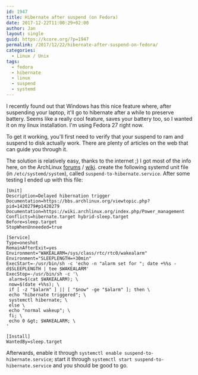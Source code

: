 ```yaml
---
id: 1947
title: Hibernate after suspend (on Fedora)
date: 2017-12-22T11:00:29+02:00
author: Jan
layout: single
guid: https://kcore.org/?p=1947
permalink: /2017/12/22/hibernate-after-suspend-on-fedora/
categories:
  - Linux / Unix
tags:
  - fedora
  - hibernate
  - linux
  - suspend
  - systemd
---
```

I recently found out that Windows has this nice feature where, after suspending your laptop, it'll go to hibernate after a while to preserve battery. Seems like a really cool feature, saves your battery too, so I wanted it on my linux installation. I'm using Fedora 27 right now.

To get it working, you'll first need to verify that your suspend to ram and suspend to disk actually work. There are plenty of articles on the web that can guide you through it.

The solution is relatively easy, thanks to the internet ;) I got most of the info here, on the ArchLinux <a href="https://bbs.archlinux.org/viewtopic.php?pid=1420279#p1420279" target="_blank" rel="noopener">forums</a> / <a href="https://wiki.archlinux.org/index.php/Power_management" target="_blank" rel="noopener">wiki</a>. create the following systemd unit file (in `/etc/systemd/system`), called `suspend-to-hibernate.service`. After some testing I ended up with this file:

```
[Unit]
Description=Delayed hibernation trigger
Documentation=https://bbs.archlinux.org/viewtopic.php?pid=1420279#p1420279
Documentation=https://wiki.archlinux.org/index.php/Power_management
Conflicts=hibernate.target hybrid-sleep.target
Before=sleep.target
StopWhenUnneeded=true

[Service]
Type=oneshot
RemainAfterExit=yes
Environment="WAKEALARM=/sys/class/rtc/rtc0/wakealarm"
Environment="SLEEPLENGTH=+30min"
ExecStart=-/usr/bin/sh -c 'echo -n "alarm set for "; date +%%s -d$SLEEPLENGTH | tee $WAKEALARM'
ExecStop=-/usr/bin/sh -c '\
 alarm=$(cat $WAKEALARM); \
 now=$(date +%%s); \
 if [ -z "$alarm" ] || [ "$now" -ge "$alarm" ]; then \
 echo "hibernate triggered"; \
 systemctl hibernate; \
 else \
 echo "normal wakeup"; \
 fi; \
 echo 0 &gt; $WAKEALARM; \
'

[Install]
WantedBy=sleep.target
```

Afterwards, enable it through `systemctl enable suspend-to-hibernate.service`; start it through `systemctl start suspend-to-hibernate.service` and you should be good to go.